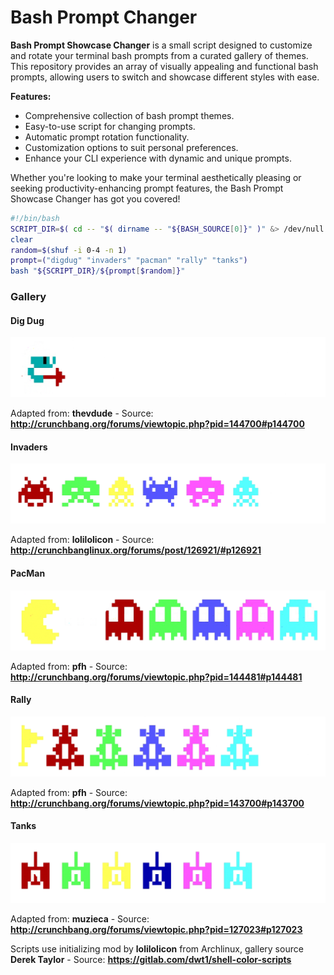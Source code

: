 # Bash Prompt Changer

**Bash Prompt Showcase Changer** is a small script designed to customize and rotate your terminal bash prompts from a curated gallery of themes. This repository provides an array of visually appealing and functional bash prompts, allowing users to switch and showcase different styles with ease.

**Features:**
- Comprehensive collection of bash prompt themes.
- Easy-to-use script for changing prompts.
- Automatic prompt rotation functionality.
- Customization options to suit personal preferences.
- Enhance your CLI experience with dynamic and unique prompts.

Whether you're looking to make your terminal aesthetically pleasing or seeking productivity-enhancing prompt features, the Bash Prompt Showcase Changer has got you covered!

```bash
#!/bin/bash
SCRIPT_DIR=$( cd -- "$( dirname -- "${BASH_SOURCE[0]}" )" &> /dev/null && pwd )
clear
random=$(shuf -i 0-4 -n 1)
prompt=("digdug" "invaders" "pacman" "rally" "tanks")
bash "${SCRIPT_DIR}/${prompt[$random]}"
```

### Gallery

#### Dig Dug

![Dig Dug](/images/digdug.png)

Adapted from: **thevdude** - Source: **http://crunchbang.org/forums/viewtopic.php?pid=144700#p144700**

#### Invaders

![Invaders](/images/invaders.png)

Adapted from: **lolilolicon** - Source: **http://crunchbanglinux.org/forums/post/126921/#p126921**

#### PacMan

![PacMan](/images/pacman.png)

Adapted from: **pfh** - Source: **http://crunchbang.org/forums/viewtopic.php?pid=144481#p144481**

#### Rally

![Rally](/images/rally.png)

Adapted from: **pfh** - Source: **http://crunchbang.org/forums/viewtopic.php?pid=143700#p143700**

#### Tanks

![Tanks](/images/tanks.png)

Adapted from: **muzieca** - Source: **http://crunchbang.org/forums/viewtopic.php?pid=127023#p127023**

Scripts use initializing mod by **lolilolicon** from Archlinux, gallery source **Derek Taylor** - Source: **https://gitlab.com/dwt1/shell-color-scripts**
